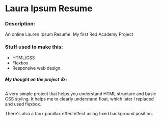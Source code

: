 # Laura Ipsum Resume

### Description:
An online Lauren Ipsum Resume: My first Red Academy Project

 
### Stuff used to make this:

 * HTML/CSS
 * Flexbox
 * Responsive web design

##### My thought on the project :+1: :
A very simple project that helps you understand HTML structure and basic CSS styling. It helps me to clearly understand float, which later I replaced and used flexbox. 

There's also a faux parallax effecteffect using fixed background position.


